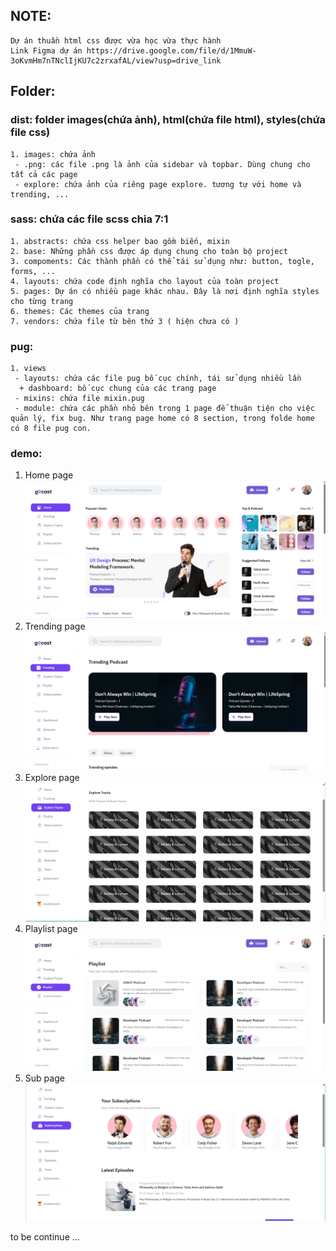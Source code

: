   ## NOTE: 
    Dự án thuần html css được vừa học vừa thực hành
    Link Figma dự án https://drive.google.com/file/d/1MmuW-3oKvmHm7nTNclIjKU7c2zrxafAL/view?usp=drive_link
  ## Folder:
  ### dist:  folder images(chứa ảnh), html(chứa file html), styles(chứa file css)
    1. images: chứa ảnh
     - .png: các file .png là ảnh của sidebar và topbar. Dùng chung cho tất cả các page
     - explore: chứa ảnh của riêng page explore. tương tự với home và trending, ...
  ### sass: chứa các file scss chia 7:1
    1. abstracts: chứa css helper bao gồm biến, mixin
    2. base: Những phần css được áp dụng chung cho toàn bộ project
    3. compoments: Các thành phần có thể tái sử dụng như: button, togle, forms, ...
    4. layouts: chứa code định nghĩa cho layout của toàn project 
    5. pages: Dự án có nhiều page khác nhau. Đây là nơi định nghĩa styles cho từng trang
    6. themes: Các themes của trang
    7. vendors: chứa file từ bên thứ 3 ( hiện chưa có )
  ### pug:
    1. views
     - layouts: chứa các file pug bố cục chính, tái sử dụng nhiều lần
      + dashboard: bố cục chung của các trang page
     - mixins: chứa file mixin.pug
     - module: chứa các phần nhỏ bên trong 1 page để thuận tiện cho việc quản lý, fix bug. Như trang page home có 8 section, trong folde home có 8 file pug con.
  ### demo:
  1. Home page
    ![Home page](./dist/images/demo/home.png)
  2. Trending page
    ![Trending page](./dist/images/demo/trending.png)
  3. Explore page
    ![Explore page](./dist/images/demo/explore.png)
  4. Playlist page
    ![Playlist page](./dist/images/demo/playlist.png)
  5. Sub page
    ![Sub page](./dist/images/demo/sub.png)

to be continue ...
